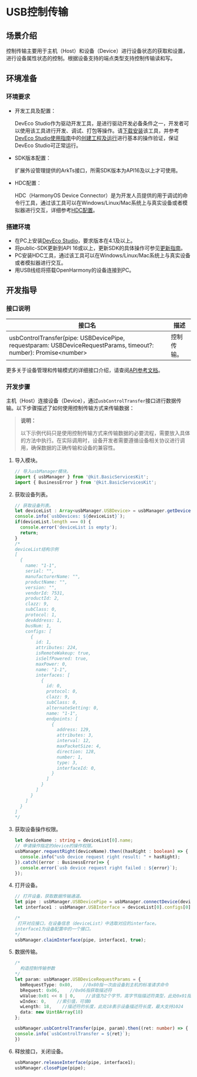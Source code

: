 # USB控制传输

## 场景介绍

控制传输主要用于主机（Host）和设备（Device）进行设备状态的获取和设置，进行设备属性状态的控制。根据设备支持的端点类型支持控制传输读和写。

## 环境准备

### 环境要求

- 开发工具及配置：

  DevEco Studio作为驱动开发工具，是进行驱动开发必备条件之一，开发者可以使用该工具进行开发、调试、打包等操作。请[下载安装](https://developer.huawei.com/consumer/cn/download/)该工具，并参考[DevEco Studio使用指南](https://developer.huawei.com/consumer/cn/doc/harmonyos-guides/ide-tools-overview)中的[创建工程及运行](https://developer.huawei.com/consumer/cn/doc/harmonyos-guides/ide-create-new-project)进行基本的操作验证，保证DevEco Studio可正常运行。


- SDK版本配置：

  扩展外设管理提供的ArkTs接口，所需SDK版本为API16及以上才可使用。


- HDC配置：

  HDC（HarmonyOS Device Connector）是为开发人员提供的用于调试的命令行工具，通过该工具可以在Windows/Linux/Mac系统上与真实设备或者模拟器进行交互，详细参考[HDC配置](https://developer.huawei.com/consumer/cn/doc/harmonyos-guides/hdc)。

### 搭建环境

- 在PC上安装[DevEco Studio](https://developer.huawei.com/consumer/cn/download/deveco-studio)，要求版本在4.1及以上。
- 将public-SDK更新到API 16或以上<!--Del-->，更新SDK的具体操作可参见[更新指南](https://gitee.com/openharmony/docs/blob/master/zh-cn/application-dev/faqs/full-sdk-switch-guide.md)<!--DelEnd-->。
- PC安装HDC工具，通过该工具可以在Windows/Linux/Mac系统上与真实设备或者模拟器进行交互。
- 用USB线缆将搭载OpenHarmony的设备连接到PC。

## 开发指导

### 接口说明

| 接口名                                                       | 描述     |
| ------------------------------------------------------------ |--------|
| usbControlTransfer(pipe: USBDevicePipe, requestparam: USBDeviceRequestParams, timeout?: number): Promise&lt;number&gt; | 控制传输。  |

更多关于设备管理和传输模式的详细接口介绍，请查阅[API参考文档](../../../../reference/apis-basic-services-kit/js-apis-usbManager.md)。

### 开发步骤

主机（Host）连接设备（Device），通过`usbControlTransfer`接口进行数据传输。以下步骤描述了如何使用控制传输方式来传输数据：

> **说明：** 
>
> 以下示例代码只是使用控制传输方式来传输数据的必要流程，需要放入具体的方法中执行。在实际调用时，设备开发者需要遵循设备相关协议进行调用，确保数据的正确传输和设备的兼容性。

1. 导入模块。

   ```ts
   // 导入usbManager模块。
   import { usbManager } from '@kit.BasicServicesKit';
   import { BusinessError } from '@kit.BasicServicesKit';
   ```

2. 获取设备列表。

   ```ts
   // 获取设备列表。
   let deviceList : Array<usbManager.USBDevice> = usbManager.getDevices();
   console.info(`usbDevices: ${deviceList}`);
   if(deviceList.length === 0) {
     console.error('deviceList is empty');
     return;
   }
   /*
   deviceList结构示例
   [
     {
       name: "1-1",
       serial: "",
       manufacturerName: "",
       productName: "",
       version: "",
       vendorId: 7531,
       productId: 2,
       clazz: 9,
       subClass: 0,
       protocol: 1,
       devAddress: 1,
       busNum: 1,
       configs: [
         {
           id: 1,
           attributes: 224,
           isRemoteWakeup: true,
           isSelfPowered: true,
           maxPower: 0,
           name: "1-1",
           interfaces: [
             {
               id: 0,
               protocol: 0,
               clazz: 9,
               subClass: 0,
               alternateSetting: 0,
               name: "1-1",
               endpoints: [
                 {
                   address: 129,
                   attributes: 3,
                   interval: 12,
                   maxPacketSize: 4,
                   direction: 128,
                   number: 1,
                   type: 3,
                   interfaceId: 0,
                 }
               ]
             }
           ]
         }
       ]
     }
   ]
   */
   ```

3. 获取设备操作权限。

   ```ts
   let deviceName : string = deviceList[0].name;
   // 申请操作指定的device的操作权限。
   usbManager.requestRight(deviceName).then((hasRight : boolean) => {
     console.info("usb device request right result: " + hasRight);
   }).catch((error : BusinessError)=> {
     console.error(`usb device request right failed : ${error}`);
   });
   ```

4. 打开设备。

   ```ts
   // 打开设备，获取数据传输通道。
   let pipe : usbManager.USBDevicePipe = usbManager.connectDevice(deviceList[0]);
   let interface1 : usbManager.USBInterface = deviceList[0].configs[0].interfaces[0];
   
   /*
    打开对应接口，在设备信息（deviceList）中选取对应的interface。
   interface1为设备配置中的一个接口。
   */
   usbManager.claimInterface(pipe, interface1, true);
   ```

5. 数据传输。

    ```ts
    /*
      构造控制传输参数
    */
    let param: usbManager.USBDeviceRequestParams = {
      bmRequestType: 0x80,    //0x80指一次由设备到主机的标准请求命令
      bRequest: 0x06,    //0x06指获取描述符
      wValue:0x01 << 8 | 0,    //该值为2个字节，高字节指描述符类型，此处0x01指设备描述符；低字节指描述符索引，设备描述符不涉及，填0
      wIndex: 0,    //索引值，可填0
      wLength: 18,    //描述符的长度，此处18表示设备描述符长度，最大支持1024
      data: new Uint8Array(18)
    };

    usbManager.usbControlTransfer(pipe, param).then((ret: number) => {
    console.info(`usbControlTransfer = ${ret}`);
    })
    ```

6. 释放接口，关闭设备。

   ```ts
   usbManager.releaseInterface(pipe, interface1);
   usbManager.closePipe(pipe);
   ```
